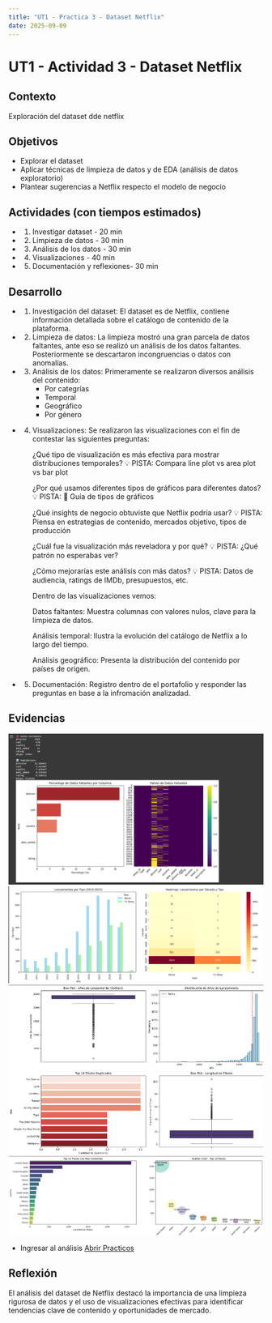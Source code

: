 ```yaml
---
title: "UT1 - Practica 3 - Dataset Netflix"
date: 2025-09-09
---
```


# UT1 - Actividad 3 - Dataset Netflix

## Contexto

Exploración del dataset dde netflix

## Objetivos

- Explorar el dataset
- Aplicar técnicas de limpieza de datos y de EDA (análisis de datos exploratorio)
- Plantear sugerencias a Netflix respecto el modelo de negocio

## Actividades (con tiempos estimados)

- 1. Investigar dataset - 20 min
- 2. Limpieza de datos - 30 min
- 3. Análisis de los datos - 30 min
- 4. Visualizaciones - 40 min
- 5. Documentación y reflexiones- 30 min

## Desarrollo

- 1. Investigación del dataset:
     El dataset es de Netflix, contiene información detallada sobre el catálogo de contenido de la plataforma.

- 2.  Limpieza de datos:
      La limpieza mostró una gran parcela de datos faltantes, ante eso se realizó un análisis de los datos faltantes. Posteriormente se descartaron incongruencias o datos con anomalías.

- 3.  Análisis de los datos:
      Primeramente se realizaron diversos análisis del contenido:
      - Por categrías
      - Temporal
      - Geográfico
      - Por género

- 4. Visualizaciones:
     Se realizaron las visualizaciones con el fin de contestar las siguientes preguntas:

     ¿Qué tipo de visualización es más efectiva para mostrar distribuciones temporales? 💡 PISTA: Compara line plot vs area plot vs bar plot

     ¿Por qué usamos diferentes tipos de gráficos para diferentes datos? 💡 PISTA: 🔗 Guía de tipos de gráficos

     ¿Qué insights de negocio obtuviste que Netflix podría usar? 💡 PISTA: Piensa en estrategias de contenido, mercados objetivo, tipos de producción

     ¿Cuál fue la visualización más reveladora y por qué? 💡 PISTA: ¿Qué patrón no esperabas ver?

     ¿Cómo mejorarías este análisis con más datos? 💡 PISTA: Datos de audiencia, ratings de IMDb, presupuestos, etc.

     Dentro de las visualizaciones vemos:

     Datos faltantes: Muestra columnas con valores nulos, clave para la limpieza de datos.

     Análisis temporal: Ilustra la evolución del catálogo de Netflix a lo largo del tiempo.

     Análisis geográfico: Presenta la distribución del contenido por países de origen.

- 5. Documentación: Registro dentro de el portafolio y responder las preguntas en base a la infromación analizadad.

## Evidencias

![Datos faltantes](../assets/practico2/datosfaltantes.png)
![Análisis Temporal](../assets/practico2/analisisTemporalE2.png)
![Análisis temporal](../assets/practico2/analissiTemporal.png)
![Análisis geográfico](../assets/practico2/analisisGeograficoE2.png)

- Ingresar al análisis [Abrir Practicos](../Practicos/practico3.ipynb)

## Reflexión

El análisis del dataset de Netflix destacó la importancia de una limpieza rigurosa de datos y el uso de visualizaciones efectivas para identificar tendencias clave de contenido y oportunidades de mercado.
